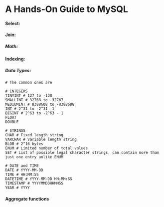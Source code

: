 # A Hands-On Guide to MySQL

#### Select:

#### Join:

##### Math:

#### Indexing:

##### Data Types:
```
# The common ones are

# INTEGERS
TINYINT # 127 to -128
SMALLINT # 32768 to -32767
MEDIUMINT # 8388608 to -8388608
INT # 2^31 to -2^31 -1
BIGINT # 2^63 to -2^63 - 1
FLOAT
DOUBLE

# STRINGS
CHAR # Fixed length string
VARCHAR # Variable length string
BLOB # 2^16 bytes
ENUM # Limited number of total values
SET # List of possible legal character strings, can contain more than just one entry unlike ENUM

# DATE and TIME
DATE # YYYY-MM-DD
TIME # HH:MM:SS
DATETIME # YYYY-MM-DD HH:MM:SS
TIMESTAMP # YYYYMMDDHHMMSS
YEAR # YYYY
```


#### Aggregate functions
